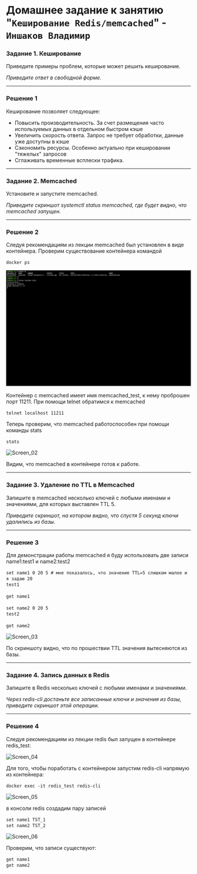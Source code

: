 # Домашнее задание к занятию "`Кеширование Redis/memcached`" - `Иншаков Владимир`


### Задание 1. Кеширование 

Приведите примеры проблем, которые может решить кеширование. 

*Приведите ответ в свободной форме.*

---

### Решение 1

Кеширование позволяет следующее:

- Повысить производительность. За счет размещения часто используемых данных в отдельном быстром кэше
- Увеличить скорость ответа. Запрос не требует обработки, данные уже доступны в кэше
- Сэкономить ресурсы. Особенно актуально при кешировании "тяжелых" запросов
- Сглаживать временные всплески трафика.

---

### Задание 2. Memcached

Установите и запустите memcached.

*Приведите скриншот systemctl status memcached, где будет видно, что memcached запущен.*

---

### Решение 2

Следуя рекомендациям из лекции memcached был установлен в виде контейнера. Проверим существование контейнера командой

```
docker ps
```

![Screen_01](https://github.com/MrVanG0gh/Netology_sdb_11_02/blob/main/screens/Screen_01.png)

Контейнер с memcached имеет имя memcached_test, к нему проброшен порт 11211. При помощи telnet обратимся к memcached

```
telnet localhost 11211
```
Теперь проверим, что memcached работоспособен при помощи команды stats

```
stats
```

![Screen_02](https://github.com/MrVanG0gh/Netology_sdb_11_02/tree/main/screens/Screen_02.png)

Видим, что memcached в контейнере готов к работе.

---

### Задание 3. Удаление по TTL в Memcached

Запишите в memcached несколько ключей с любыми именами и значениями, для которых выставлен TTL 5. 

*Приведите скриншот, на котором видно, что спустя 5 секунд ключи удалились из базы.*

---

### Решение 3

Для демонстрации работы memcached я буду использовать две записи name1:test1 и name2:test2

```
set name1 0 20 5 # мне показалось, что значение TTL=5 слишком малое и я задаю 20
test1

get name1

set name2 0 20 5
test2

get name2
```
![Screen_03](https://github.com/MrVanG0gh/Netology_sdb_11_02/tree/main/screens/Screen_03.png)

По скриншоту видно, что по прошествии TTL значения вытесняются из базы.

---

### Задание 4. Запись данных в Redis

Запишите в Redis несколько ключей с любыми именами и значениями. 

*Через redis-cli достаньте все записанные ключи и значения из базы, приведите скриншот этой операции.*

---

### Решение 4

Следуя рекомендациям из лекции redis был запущен в контейнере redis_test:

![Screen_04](https://github.com/MrVanG0gh/Netology_sdb_11_02/tree/main/screens/Screen_04.png)

Для того, чтобы поработать с контейнером запустим redis-cli напрямую из контейнера:

```
docker exec -it redis_test redis-cli
```

![Screen_05](https://github.com/MrVanG0gh/Netology_sdb_11_02/tree/main/screens/Screen_05.png)

в консоли redis создадим пару записей

```
set name1 TST_1
set name2 TST_2
```

![Screen_06](https://github.com/MrVanG0gh/Netology_sdb_11_02/tree/main/screens/Screen_06.png)

Проверим, что записи существуют:

```
get name1
get name2
```

